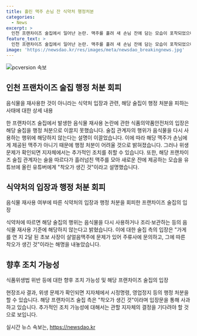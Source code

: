 ```yaml
---
title: 흘린 맥주 손님 잔 식약처 행정처분
categories:
  - News
excerpt: >
  인천 프랜차이즈 술집에서 일어난 논란. 맥주를 흘려 새 손님 잔에 담는 모습이 포착되었으나, 식약처는 음식물 재사용 기준에 해당하지 않는다고 밝혔다. 하지만 위생 문제로 현장조사가 예상되며, 유튜버의 영상이 논란을 촉발시킨 상황. 해당 프랜차이즈는 착오로 잘못된 행위를 한 것으로 밝히며 소속 지자체에서 조사될 예정이다. 사회적 관심이 집중되는 상황이며, 이에 대한 계속된 관찰과 조사가 예상된다.
feature_text: >
  인천 프랜차이즈 술집에서 일어난 논란. 맥주를 흘려 새 손님 잔에 담는 모습이 포착되었으나, 식약처는 음식물 재사용 기준에 해당하지 않는다고 밝혔다. 하지만 위생 문제로 현장조사가 예상되며, 유튜버의 영상이 논란을 촉발시킨 상황. 해당 프랜차이즈는 착오로 잘못된 행위를 한 것으로 밝히며 소속 지자체에서 조사될 예정이다. 사회적 관심이 집중되는 상황이며, 이에 대한 계속된 관찰과 조사가 예상된다.
image: 'https://newsdao.kr/res/images/meta/newsdao_breakingnews.jpg'
---
```


<p><img src="https://newsdao.kr/res/images/meta/newsdao_breakingnews.jpg" alt="pcversion 속보" /></p>

<h2 data-ke-size="size26">인천 프랜차이즈 술집 행정 처분 회피</h2>

<p data-ke-size="size16">음식물을 재사용한 것이 아니라는 식약처 입장과 관련, 해당 술집이 행정 처분을 피하는 사태에 대한 상세 내용</p>

<p>한 프랜차이즈 술집에서 발생한 음식물 재사용 논란에 관한 식품의약품안전처의 입장은 해당 술집을 행정 처분으로 이끌지 못했습니다. 술집 관계자의 행위가 음식물을 다시 사용하는 행위에 해당하지 않는다는 설명이 이끌었습니다. 이에 따라 해당 맥주가 손님에게 제공된 맥주가 아니기 때문에 행정 처분이 어려울 것으로 밝혀졌습니다. 그러나 위생 문제가 확인되면 지자체에서는 추가적인 조치를 취할 수 있습니다. 또한, 해당 프랜차이즈 술집 관계자는 술을 따르다가 흘러넘친 맥주를 모아 새로운 잔에 제공하는 모습을 유튜브에 올린 유튜버에게 "착오가 생긴 것"이라고 설명했습니다.</p>

<h2 data-ke-size="size26">식약처의 입장과 행정 처분 회피</h2>

<p data-ke-size="size16">음식물 재사용 여부에 따른 식약처의 입장과 행정 처분을 회피한 프랜차이즈 술집의 입장</p>

<p>식약처에 따르면 해당 술집의 행위는 음식물을 다시 사용하거나 조리·보관하는 등의 음식물 재사용 기준에 해당하지 않는다고 밝혔습니다. 이에 대한 술집 측의 입장은 "가게를 연 지 2달 된 초보 사장이 살얼음맥주에 문제가 있어 주류사에 문의하고, 그에 따른 착오가 생긴 것"이라는 해명을 내놓았습니다.</p>

<h2 data-ke-size="size26">향후 조치 가능성</h2>

<p data-ke-size="size16">식품위생법 위반 등에 대한 향후 조치 가능성 및 해당 프랜차이즈 술집의 입장</p>

<p>현장조사 결과, 위생 문제가 확인되면 지자체에서 시정명령, 영업정지 등의 행정 처분을 할 수 있습니다. 해당 프랜차이즈 술집 측은 "착오가 생긴 것"이라며 입장문을 통해 사과하고 있습니다. 추가적인 조치 가능성에 대해서는 관할 지자체의 결정을 기다려야 할 것으로 보입니다.</p>
실시간 뉴스 속보는, <a href="https://newsdao.kr" rel="dofollow">https://newsdao.kr</a>


